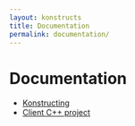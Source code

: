 ```yaml
---
layout: konstructs
title: Documentation
permalink: documentation/
---
```


# Documentation

* [Konstructing](/documentation/konstructing)
* [Client C++ project](http://doc.konstructs.org/client/index.html)
